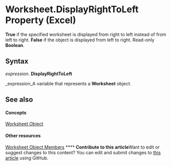 
# Worksheet.DisplayRightToLeft Property (Excel)

 **True** if the specified worksheet is displayed from right to left instead of from left to right. **False** if the object is displayed from left to right. Read-only **Boolean**.


## Syntax

 _expression_. **DisplayRightToLeft**

 _expression_A variable that represents a  **Worksheet** object.


## See also


#### Concepts


 [Worksheet Object](182b705e-854a-81cc-a4b0-59b942de55ae.md)
#### Other resources


 [Worksheet Object Members](f8c1afea-1a1c-f5e4-37e3-52c434c8c157.md)
****   **Contribute to this article**Want to edit or suggest changes to this content? You can edit and submit changes to  [this article](https://github.com/jhershey00/VBA_Excel_Test/OpenXMLCon/articles/138d361b-d2d0-cf4f-093f-9717dd0f2f6c.md) using GitHub.

